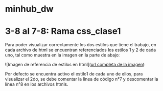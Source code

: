 # minhub_dw
# 3-8 al 7-8: Rama css_clase1

Para poder visualizar correctamente los dos estilos que tiene el trabajo, en cada archivo de html se encuentran referenciados los estilos 1 y 2 de cada uno, tal como muestra en la imagen en la parte de abajo:

![Imagen de referencia de estilos en html]([url completa de la imagen](https://github.com/vstecnic/minhub_dw/blob/css_clase1/assets/comentariosEstilos.PNG))

Por defecto se encuentra activo el estilo1 de cada uno de ellos, para visualizar el 2do, se debe comentar la línea de código n°7 y descomentar la línea n°8 en los archivos htmls.
